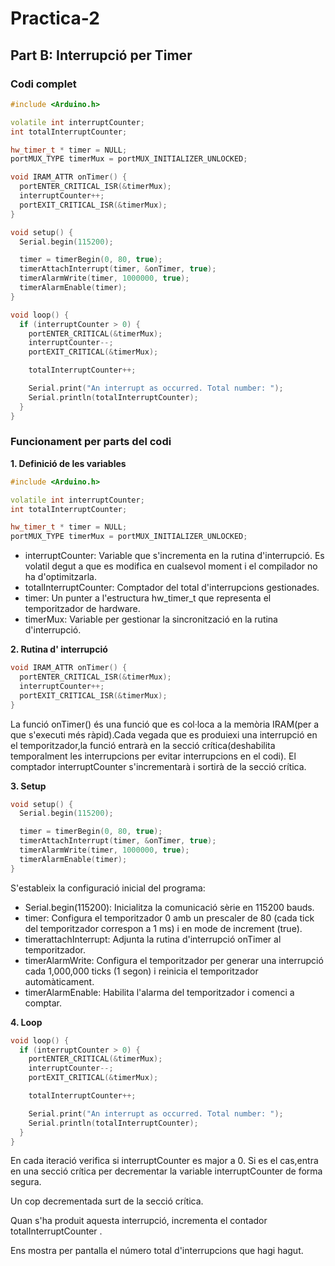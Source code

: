 # Practica-2
## Part B: Interrupció per Timer 
### Codi complet
```cpp
#include <Arduino.h>

volatile int interruptCounter;
int totalInterruptCounter;

hw_timer_t * timer = NULL;
portMUX_TYPE timerMux = portMUX_INITIALIZER_UNLOCKED;

void IRAM_ATTR onTimer() {
  portENTER_CRITICAL_ISR(&timerMux);
  interruptCounter++;
  portEXIT_CRITICAL_ISR(&timerMux);
}

void setup() {
  Serial.begin(115200);

  timer = timerBegin(0, 80, true);
  timerAttachInterrupt(timer, &onTimer, true);
  timerAlarmWrite(timer, 1000000, true);
  timerAlarmEnable(timer);
}

void loop() {
  if (interruptCounter > 0) {
    portENTER_CRITICAL(&timerMux);
    interruptCounter--;
    portEXIT_CRITICAL(&timerMux);

    totalInterruptCounter++;

    Serial.print("An interrupt as occurred. Total number: ");
    Serial.println(totalInterruptCounter);
  }
}
```
### Funcionament per parts del codi

__1. Definició de les variables__
```cpp
#include <Arduino.h>

volatile int interruptCounter;
int totalInterruptCounter;

hw_timer_t * timer = NULL;
portMUX_TYPE timerMux = portMUX_INITIALIZER_UNLOCKED;

```
- interruptCounter: Variable que s'incrementa en la rutina d'interrupció. Es volatil degut a que es modifica en cualsevol moment i el compilador no ha d'optimitzarla.
- totalInterruptCounter: Comptador del total d'interrupcions gestionades.
- timer: Un punter a l'estructura hw_timer_t que representa el temporitzador de hardware.
- timerMux: Variable per gestionar la sincronització en la rutina d'interrupció.

__2. Rutina d' interrupció__
```cpp
void IRAM_ATTR onTimer() {
  portENTER_CRITICAL_ISR(&timerMux);
  interruptCounter++;
  portEXIT_CRITICAL_ISR(&timerMux);
}
```
La funció onTimer() és una funció que es col·loca a la memòria IRAM(per a que s'executi més ràpid).Cada vegada que es produiexi una interrupció en el temporitzador,la funció entrarà en la secció crítica(deshabilita temporalment les interrupcions per evitar interrupcions en el codi).
El comptador interruptCounter s'incrementarà i sortirà de la secció crítica.

__3. Setup__
```cpp
void setup() {
  Serial.begin(115200);

  timer = timerBegin(0, 80, true);
  timerAttachInterrupt(timer, &onTimer, true);
  timerAlarmWrite(timer, 1000000, true);
  timerAlarmEnable(timer);
}
```
S'estableix la configuració inicial del programa:
- Serial.begin(115200): Inicialitza la comunicació sèrie en 115200 bauds.
- timer: Configura el temporitzador 0 amb un prescaler de 80 (cada tick del temporitzador correspon a  1 ms) i en mode de increment (true).
- timerattachInterrupt: Adjunta la rutina d'interrupció onTimer al temporitzador.
- timerAlarmWrite: Configura el temporitzador per generar una interrupció cada 1,000,000 ticks (1 segon) i reinicia el temporitzador automàticament.
- timerAlarmEnable: Habilita l'alarma del temporitzador i comenci a comptar.
  
__4. Loop__
```cpp
void loop() {
  if (interruptCounter > 0) {
    portENTER_CRITICAL(&timerMux);
    interruptCounter--;
    portEXIT_CRITICAL(&timerMux);

    totalInterruptCounter++;

    Serial.print("An interrupt as occurred. Total number: ");
    Serial.println(totalInterruptCounter);
  }
}
```
En cada iteració verifica si interruptCounter es major a 0. Si es el cas,entra en una secció crítica per decrementar la variable interruptCounter de forma segura. 

Un cop decrementada surt de la secció crítica.

Quan s'ha produit aquesta interrupció, incrementa el contador totalInterruptCounter .

Ens mostra per pantalla el número total d'interrupcions que hagi hagut.
